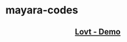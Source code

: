 # mayara-codes

<div align="center">
  <h2>
      <a  href="https://lovt-dari-alves.netlify.app/" target="_blank">Lovt - Demo</a>  
  </h2>
</div>
